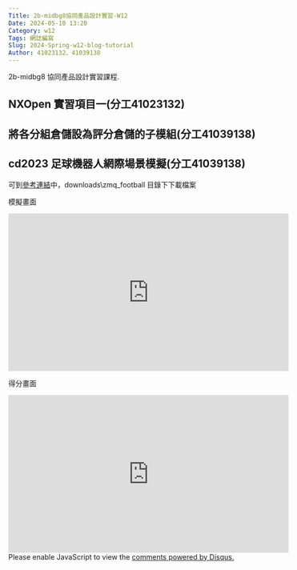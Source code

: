 ```yaml
---
Title: 2b-midbg8協同產品設計實習-W12
Date: 2024-05-10 13:20
Category: w12
Tags: 網誌編寫
Slug: 2024-Spring-w12-blog-tutorial
Author: 41023132、41039138
---
```


2b-midbg8 協同產品設計實習課程.

<!-- PELICAN_END_SUMMARY -->

## NXOpen 實習項目一(分工41023132)

## 將各分組倉儲設為評分倉儲的子模組(分工41039138)

## cd2023 足球機器人網際場景模擬(分工41039138)

可到[參考連結](https://github.com/mdecd2023/2a3-pj3ag4)中，downloads\zmq_football 目錄下下載檔案


模擬畫面


<iframe width="560" height="315" src="https://www.youtube.com/embed/jN2-4E6mAZA?si=pCos0nB49gXEIRR8" title="YouTube video player" frameborder="0" allow="accelerometer; autoplay; clipboard-write; encrypted-media; gyroscope; picture-in-picture; web-share" referrerpolicy="strict-origin-when-cross-origin" allowfullscreen></iframe>



得分畫面


<iframe width="560" height="315" src="https://www.youtube.com/embed/u7Wzc-2tV84?si=x0jamJuv94u7C2Gk" title="YouTube video player" frameborder="0" allow="accelerometer; autoplay; clipboard-write; encrypted-media; gyroscope; picture-in-picture; web-share" referrerpolicy="strict-origin-when-cross-origin" allowfullscreen></iframe>


<style>
  .content-bg {
    position: fixed;
    top: 0;
    left: 0;
    width: 100%;
    height: 100%;
    background-image: url("/path/to/images/1-1.jpg");
    background-repeat: no-repeat;
    background-size: cover;
    background-position: center;
    z-index: -1;
  }
  .post-meta {
    background-color: transparent;
    padding: 5px;
  }
</style>

<body>
  <div class="content-bg"></div>
</body>



<div id="disqus_thread"></div>
<script>
    /**
    *  RECOMMENDED CONFIGURATION VARIABLES: EDIT AND UNCOMMENT THE SECTION BELOW TO INSERT DYNAMIC VALUES FROM YOUR PLATFORM OR CMS.
    *  LEARN WHY DEFINING THESE VARIABLES IS IMPORTANT: https://disqus.com/admin/universalcode/#configuration-variables    */
    /*
    var disqus_config = function () {
    this.page.url = PAGE_URL;  // Replace PAGE_URL with your page's canonical URL variable
    this.page.identifier = PAGE_IDENTIFIER; // Replace PAGE_IDENTIFIER with your page's unique identifier variable
    };
    */
    (function() { // DON'T EDIT BELOW THIS LINE
    var d = document, s = d.createElement('script');
    s.src = 'https://blog-1-4.disqus.com/embed.js';
    s.setAttribute('data-timestamp', +new Date());
    (d.head || d.body).appendChild(s);
    })();
</script>
<noscript>Please enable JavaScript to view the <a href="https://disqus.com/?ref_noscript">comments powered by Disqus.</a></noscript>
